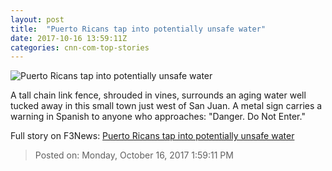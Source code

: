 ```yaml
---
layout: post
title:  "Puerto Ricans tap into potentially unsafe water"
date: 2017-10-16 13:59:11Z
categories: cnn-com-top-stories
---
```


![Puerto Ricans tap into potentially unsafe water](http://cdn.cnn.com/cnnnext/dam/assets/171013225955-pr-superfund-water-super-tease.jpg)

A tall chain link fence, shrouded in vines, surrounds an aging water well tucked away in this small town just west of San Juan. A metal sign carries a warning in Spanish to anyone who approaches: "Danger. Do Not Enter."


Full story on F3News: [Puerto Ricans tap into potentially unsafe water](http://www.f3nws.com/n/EKrXVG)

> Posted on: Monday, October 16, 2017 1:59:11 PM
